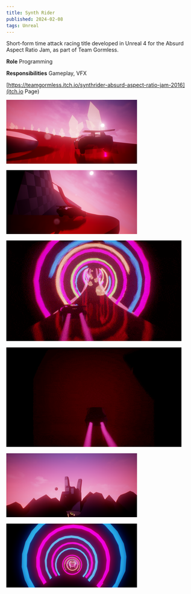 ```yaml
---
title: Synth Rider
published: 2024-02-08
tags: Unreal
---
```

Short-form time attack racing title developed in Unreal 4 for the Absurd Aspect Ratio Jam, as part of Team Gormless.

**Role** Programming

**Responsibilities** Gameplay, VFX

[https://teamgormless.itch.io/synthrider-absurd-aspect-ratio-jam-2016](itch.io Page)

![](screenshot-1.png)

![](screenshot-2.png)

![Action](action.gif)

![Aspect Ratio](aspect.gif)

![Metal Rock](metal-rock.png)

![Neon](neon.png)
